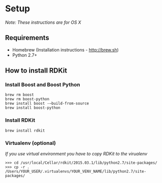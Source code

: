 # Setup
_Note: These instructions are for OS X_

## Requirements

* Homebrew (Installation instructions - http://brew.sh)
* Python 2.7+

## How to install RDKit

### Install Boost and Boost Python
```console
brew rm boost
brew rm boost-python
brew install boost -–build-from-source
brew install boost-python
```

### Install RDKit

```console
brew install rdkit
```

### Virtualenv (optional)
_If you use virtual environment you have to copy RDKit to the virualenv_

```console
>>> cd /usr/local/Cellar/rdkit/2015.03.1/lib/python2.7/site-packages/
>>> cp -r . /Users/YOUR_USER/.virtualenvs/YOUR_VENV_NAME/lib/python2.7/site-packages/
```
